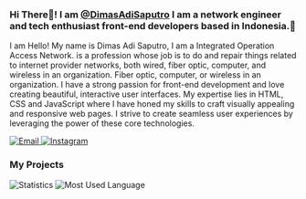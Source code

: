 
<!--
**DimasAdiSaputro/Dimasadisaputro** is a ✨ _special_ ✨ repository because its `README.md` (this file) appears on your GitHub profile.

Here are some ideas to get you started:

- 🔭 I’m currently working on ...
- 🌱 I’m currently learning ...
- 👯 I’m looking to collaborate on ...
- 🤔 I’m looking for help with ...
- 💬 Ask me about ...
- 📫 How to reach me: ...
- 😄 Pronouns: ...
- ⚡ Fun fact: ...
-->

### Hi There👋! <span>I am <a href="http://dimasadisaputro.github.io/">@DimasAdiSaputro<a> I am a network engineer and tech enthusiast front-end developers based in Indonesia.</span>👋

<span>I am <a>
Hello! My name is Dimas Adi Saputro, I am a Integrated Operation Access Network. is a profession whose job is to do and repair things related to internet provider networks, both wired, fiber optic, computer, and wireless in an organization. Fiber optic, computer, or wireless in an organization.
   I have a strong passion for front-end development and love creating beautiful, interactive user interfaces. My expertise lies in HTML, CSS and JavaScript where I have honed my skills to craft visually appealing and responsive web pages. I strive to create seamless user experiences by leveraging the power of these core technologies.
<a></span>

<p align="">
  
  <a href="mailto:dimasadisaputr0699@gmail.com" target="_blank">
  <img src="https://img.shields.io/badge/-Gmail-c14438?style=flat-square&logo=Gmail&logoColor=white" alt="Email">
  </a>

  <a href="https://www.instagram.com/dimas_saputra06/" target="_blank">
    <img src="https://img.shields.io/badge/-Instagram-e4405f?style=flat-square&logo=instagram&logoColor=white" alt="Instagram">
  </a>

</p>

### My Projects


![Statistics](https://github-readme-stats.vercel.app/api?username=DimasAdiSaputro&show_icons=true&theme=vue-dark)
![Most Used Language](https://github-readme-stats.vercel.app/api/top-langs/?username=DimasAdiSaputro&hide=batchfile&layout=compact&theme=vue-dark)
